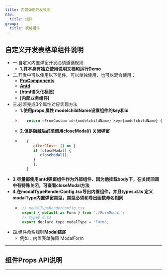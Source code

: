 ```yaml
---
title: 内置弹窗开发说明
nav:
  title: 组件
group:
  title: 表格组件
---
```



## 自定义开发表格单组件说明

 -  一.自定义内置弹窗开发必须遵循规则 
    - **1.其本身有独立使用说明文档和运行Demo** 
 -  二.开发中可以使用以下组件、可以单独使用、也可以混合使用：
    - **[ProComponents](https://procomponents.ant.design/components/form)**
    - **[Antd](https://ant.design/components/overview-cn/)**
    - **[html语义化标签]**
    - **[内部业务组件]**
 -  三.必须完成3个属性对应实现方法
    - **1.使用props 属性 modelchildName设置组件的key和id**
    - ```js
         return <FromCustom id={modelchildName} key={modelchildName} {...newConfig} />;
         ``` 
    - **2.但是隐藏后必须调用closeModal() 关闭弹窗**
    - ```js
         {
            afterClose: () => {
            if (closeModal) {
               closeModal();
            }
            },
         }
         ```
   - **3.尽量都使用antd弹窗组件作为外部组件、因为他挂载body下，在关闭回调中有特殊关闭，可查看closeModal方法** 
   - **4.在modalTypeRenderConfig.tsx导出内置组件，并且types.d.ts 定义modalType内置弹窗类型，类型必须和导出函数命名相同**
      - ```js
         // modalTypeRenderConfig.tsx
         export { default as Form } from './FormModal';
         // types.d.ts
         export declare type modalType = 'Form';
         ```
 -  四.组件命名规则**Modal结尾**
    - 例如：内置表单弹窗 ModalForm

---


## 组件Props API说明

<API src="./Example/TabelCustomTypes/index.tsx" exports='["ModalPropsType"]'></API>

---
